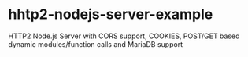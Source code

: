 # hhtp2-nodejs-server-example
HTTP2 Node.js Server with CORS support, COOKIES, POST/GET based dynamic modules/function calls and MariaDB support 
